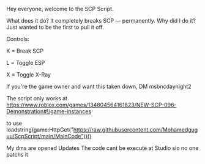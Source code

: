 Hey everyone, welcome to the SCP Script.

What does it do?
It completely breaks SCP — permanently.
Why did I do it? Just wanted to be the first to pull it off.

Controls:

K = Break SCP

L = Toggle ESP

X = Toggle X-Ray

If you're the game owner and want this taken down, DM msbncdaynight2

The script only works at
https://www.roblox.com/games/134804564161823/NEW-SCP-096-Demonstration#!/game-instances

to use 
loadstring(game:HttpGet("https://raw.githubusercontent.com/Mohamedguguu/ScpScript/main/MainCode"))() 

My dms are opened
Updates
The code cant be execute at Studio sio no one patchs it
